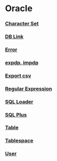 Oracle
===

### [Character Set](./CharacterSet.md)
### [DB Link](./DBLink.md)
### [Error](./Error.md)
### [expdp, impdp](./expdpimpdp.md)
### [Export csv](./exportcsv.md)
### [Regular Expression](./RegularExpression.md)
### [SQL Loader](./SQLLoader.md)
### [SQL Plus](./SQLPlus.md)
### [Table](./Table.md)
### [Tablespace](./Tablespace.md)
### [User](./User.md)
